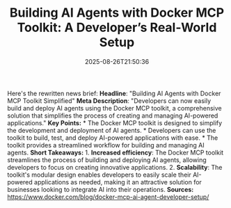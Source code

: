 ﻿---
title: "Building AI Agents with Docker MCP Toolkit: A Developer’s Real-World Setup"
date: "2025-08-26T21:50:36"
category: "Markets"
summary: ""
slug: "building ai agents with docker mcp toolkit a developers real"
source_urls:
  - "https://www.docker.com/blog/docker-mcp-ai-agent-developer-setup/"
seo:
  title: "Building AI Agents with Docker MCP Toolkit: A Developer’s Real-World Setup | Hash n Hedge"
  description: ""
  keywords: ["news", "markets", "brief"]
---
Here's the rewritten news brief:  **Headline**: "Building AI Agents with Docker MCP Toolkit Simplified"  **Meta Description**: "Developers can now easily build and deploy AI agents using the Docker MCP toolkit, a comprehensive solution that simplifies the process of creating and managing AI-powered applications."  **Key Points:**  * The Docker MCP toolkit is designed to simplify the development and deployment of AI agents. * Developers can use the toolkit to build, test, and deploy AI-powered applications with ease. * The toolkit provides a streamlined workflow for building and managing AI agents.  **Short Takeaways:**  1. **Increased efficiency**: The Docker MCP toolkit streamlines the process of building and deploying AI agents, allowing developers to focus on creating innovative applications. 2. **Scalability**: The toolkit's modular design enables developers to easily scale their AI-powered applications as needed, making it an attractive solution for businesses looking to integrate AI into their operations.  **Sources:** https://www.docker.com/blog/docker-mcp-ai-agent-developer-setup/ 
